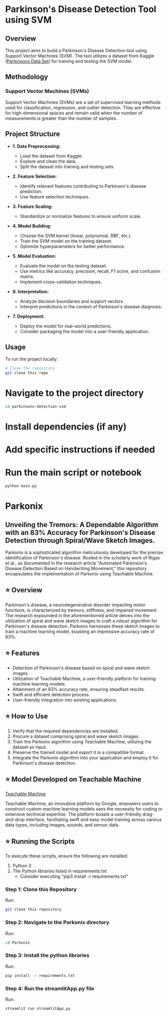 # Parkinson's Disease Detection Tool using SVM

## Overview

This project aims to build a Parkinson's Disease Detection tool using Support Vector Machines (SVM). The tool utilizes a dataset from Kaggle ([Parkinsons Data Set](https://www.kaggle.com/nidaguler/parkinsons-data-set)) for training and testing the SVM model.

## Methodology

### Support Vector Machines (SVMs)

Support Vector Machines (SVMs) are a set of supervised learning methods used for classification, regression, and outlier detection. They are effective for high-dimensional spaces and remain valid when the number of measurements is greater than the number of samples.

## Project Structure

- **1. Data Preprocessing:**
  - Load the dataset from Kaggle.
  - Explore and clean the data.
  - Split the dataset into training and testing sets.

- **2. Feature Selection:**
  - Identify relevant features contributing to Parkinson's disease prediction.
  - Use feature selection techniques.

- **3. Feature Scaling:**
  - Standardize or normalize features to ensure uniform scale.

- **4. Model Building:**
  - Choose the SVM kernel (linear, polynomial, RBF, etc.).
  - Train the SVM model on the training dataset.
  - Optimize hyperparameters for better performance.

- **5. Model Evaluation:**
  - Evaluate the model on the testing dataset.
  - Use metrics like accuracy, precision, recall, F1 score, and confusion matrix.
  - Implement cross-validation techniques.

- **6. Interpretation:**
  - Analyze decision boundaries and support vectors.
  - Interpret predictions in the context of Parkinson's disease diagnosis.

- **7. Deployment:**
  - Deploy the model for real-world predictions.
  - Consider packaging the model into a user-friendly application.

## Usage

To run the project locally:

```bash
# Clone the repository
git clone this repo  
```

# Navigate to the project directory
```bash
cd parkinsons-detection-svm
```

# Install dependencies (if any)
# Add specific instructions if needed

# Run the main script or notebook
```bash
python main.py
```
























# Parkonix

## Unveiling the Tremors: A Dependable Algorithm with an 83% Accuracy for Parkinson's Disease Detection through Spiral/Wave Sketch Images.

Parkonix is a sophisticated algorithm meticulously developed for the precise identification of Parkinson's disease. Rooted in the scholarly work of Rigas et al., as documented in the research article "Automated Parkinson's Disease Detection Based on Handwriting Movement," this repository encapsulates the implementation of Parkonix using Teachable Machine.

## ⭐ Overview
Parkinson's disease, a neurodegenerative disorder impacting motor functions, is characterized by tremors, stiffness, and impaired movement. The research expounded in the aforementioned article delves into the utilization of spiral and wave sketch images to craft a robust algorithm for Parkinson's disease detection. Parkonix harnesses these sketch images to train a machine learning model, boasting an impressive accuracy rate of 83%.

## ⭐ Features
* Detection of Parkinson's disease based on spiral and wave sketch images.
* Utilization of Teachable Machine, a user-friendly platform for training machine learning models.
* Attainment of an 83% accuracy rate, ensuring steadfast results.
* Swift and efficient detection process.
* User-friendly integration into existing applications.

## ⭐ How to Use
1. Verify that the required dependencies are installed.
2. Procure a dataset comprising spiral and wave sketch images.
3. Train the Parkonix algorithm using Teachable Machine, utilizing the dataset as input.
4. Preserve the trained model and export it in a compatible format.
5. Integrate the Parkonix algorithm into your application and employ it for Parkinson's disease detection.

## ⭐ Model Developed on Teachable Machine

[Teachable Machine](https://teachablemachine.withgoogle.com/)


Teachable Machine, an innovative platform by Google, empowers users to construct custom machine learning models sans the necessity for coding or extensive technical expertise. The platform boasts a user-friendly drag-and-drop interface, facilitating swift and easy model training across various data types, including images, sounds, and sensor data.

## ⭐ Running the Scripts

To execute these scripts, ensure the following are installed:

1. Python 3
2. The Python libraries listed in requirements.txt
    * Consider executing "pip3 install -r requirements.txt"

### Step 1: Clone this Repository
Run:
```bash
git clone this repository      
```
### Step 2: Navigate to the Parkonix directory
Run:
```bash
cd Parkonix
```
### Step 3: Install the python libraries
Run:
```bash
pip install -r requirements.txt
```
### Step 4: Run the streamlitApp.py file
Run:
```bash
streamlit run streamlitApp.py
```

<br>
